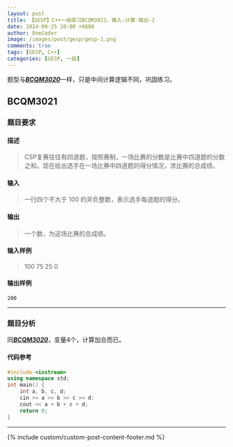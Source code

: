 ```yaml
---
layout: post
title: 【GESP】C++一级练习BCQM3021，输入-计算-输出-2
date: 2024-09-25 20:00 +0800
author: OneCoder
image: /images/post/gesp/gesp-1.png
comments: true
tags: [GESP, C++]
categories: [GESP, 一级]
---
```

题型与[***BCQM3020***](https://www.coderli.com/gesp-1-bcqm3020/)一样，只是中间计算逻辑不同，巩固练习。

<!--more-->

## BCQM3021

### 题目要求

#### 描述

>CSP复赛往往有四道题，按照赛制，一场比赛的分数是比赛中四道题的分数之和。现在给出选手在一场比赛中四道题的得分情况，求比赛的总成绩。

#### 输入

>一行四个不大于 100 的非负整数，表示选手每道题的得分。

#### 输出

>一个数，为这场比赛的总成绩。

#### 输入样例

>100 75 25 0

#### 输出样例

```console
200
```

---

### 题目分析

同[***BCQM3020***](https://www.coderli.com/gesp-1-bcqm3020/)，变量4个，计算加合而已。

#### 代码参考

```cpp
#include <iostream>
using namespace std;
int main() {
    int a, b, c, d;
    cin >> a >> b >> c >> d;
    cout << a + b + c + d;
    return 0;
}
```

---

{% include custom/custom-post-content-footer.md %}
